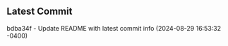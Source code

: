 
## Latest Commit
bdba34f - Update README with latest commit info (2024-08-29 16:53:32 -0400) <Yunxi-Zhou>
